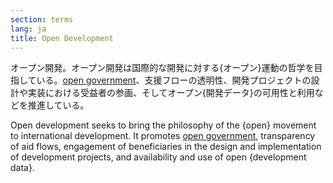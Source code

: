 ```yaml
---
section: terms
lang: ja
title: Open Development
---
```


オープン開発。オープン開発は国際的な開発に対する{オープン}運動の哲学を目指している。[open government](/glossary/ja/terms/open-government/)、支援フローの透明性、開発プロジェクトの設計や実装における受益者の参画、そしてオープン{開発データ}の可用性と利用などを推進している。

Open development seeks to bring the philosophy of the {open} movement to international development. It promotes [open government](/glossary/en/terms/open-government/), transparency of aid flows, engagement of beneficiaries in the design and implementation of development projects, and availability and use of open {development data}.
